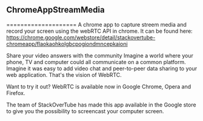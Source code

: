 ## ChromeAppStreamMedia
====================
A chrome app to capture streem media and record your screen using the webRTC API in chrome.
It can be found here:
https://chrome.google.com/webstore/detail/stackovertube-chromeapp/flaokaohkolgbcpogiondmncepkaioni

Share your video answers with the community
Imagine a world where your phone, TV and computer could all communicate on a common platform. Imagine it was easy to add video chat and peer-to-peer data sharing to your web application. That's the vision of WebRTC.

Want to try it out? WebRTC is available now in Google Chrome, Opera and Firefox. 

The team of StackOverTube has made this app available in the Google store to give you the possibility to screencast your computer screen.
